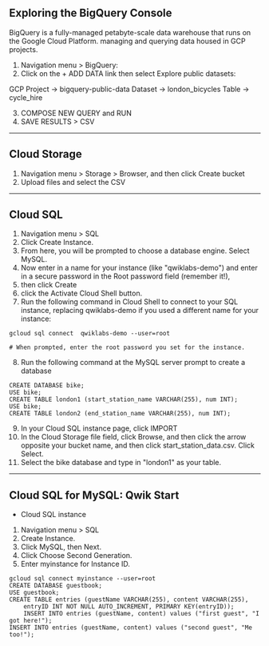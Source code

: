 ## Exploring the BigQuery Console

BigQuery is a fully-managed petabyte-scale data warehouse that runs on the Google Cloud Platform. managing and querying data housed in GCP projects.

1.  Navigation menu > BigQuery:
2.  Click on the + ADD DATA link then select Explore public datasets:

GCP Project → bigquery-public-data
Dataset → london_bicycles
Table → cycle_hire

3.  COMPOSE NEW QUERY and RUN 
4.  SAVE RESULTS > CSV
---

## Cloud Storage
1.  Navigation menu > Storage > Browser, and then click Create bucket
2.  Upload files and select the CSV
---


## Cloud SQL

1. Navigation menu > SQL
2. Click Create Instance.
3. From here, you will be prompted to choose a database engine. Select MySQL.
4. Now enter in a name for your instance (like "qwiklabs-demo") and enter in a secure password in the Root password field (remember it!), 
5. then click Create
6. click the Activate Cloud Shell button.
7. Run the following command in Cloud Shell to connect to your SQL instance, replacing qwiklabs-demo if you used a different name for your instance:
```
gcloud sql connect  qwiklabs-demo --user=root

# When prompted, enter the root password you set for the instance.
```
8. Run the following command at the MySQL server prompt to create a database
```
CREATE DATABASE bike;
USE bike;
CREATE TABLE london1 (start_station_name VARCHAR(255), num INT);
USE bike;
CREATE TABLE london2 (end_station_name VARCHAR(255), num INT);
```
9. In your Cloud SQL instance page, click IMPORT
10. In the Cloud Storage file field, click Browse, and then click the arrow opposite your bucket name, and then click start_station_data.csv. Click Select.
11. Select the bike database and type in "london1" as your table.

---

## Cloud SQL for MySQL: Qwik Start

* Cloud SQL instance
1.  Navigation menu > SQL
2.  Create Instance.
3.  Click MySQL, then Next.
4.  Click Choose Second Generation.
5.  Enter myinstance for Instance ID.
```
gcloud sql connect myinstance --user=root
CREATE DATABASE guestbook;
USE guestbook;
CREATE TABLE entries (guestName VARCHAR(255), content VARCHAR(255),
    entryID INT NOT NULL AUTO_INCREMENT, PRIMARY KEY(entryID));
    INSERT INTO entries (guestName, content) values ("first guest", "I got here!");
INSERT INTO entries (guestName, content) values ("second guest", "Me too!");
```
